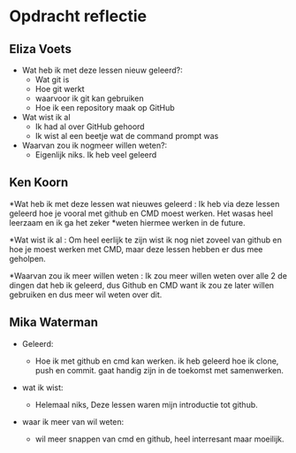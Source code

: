 # Opdracht reflectie

## Eliza Voets

* Wat heb ik met deze lessen nieuw geleerd?:
  * Wat git is
  * Hoe git werkt
  * waarvoor ik git kan gebruiken
  * Hoe ik een repository maak op GitHub
* Wat wist ik al
  * Ik had al over GitHub gehoord
  * Ik wist al een beetje wat de command prompt was
* Waarvan zou ik nogmeer willen weten?:
  * Eigenlijk niks. Ik heb veel geleerd

## Ken Koorn

*Wat heb ik met deze lessen wat nieuwes geleerd : Ik heb via deze lessen geleerd hoe je vooral met github en CMD moest werken. Het wasas heel leerzaam en ik ga het zeker   *weten hiermee werken in de future.

*Wat wist ik al : Om heel eerlijk te zijn wist ik nog niet zoveel van github en hoe je moest werken met CMD, maar deze lessen hebben er dus mee geholpen.

*Waarvan zou ik meer willen weten : Ik zou meer willen weten over alle 2 de dingen dat heb ik geleerd, dus Github en CMD want ik zou ze later willen gebruiken en dus      meer wil weten over dit.

## Mika Waterman

* Geleerd:
  * Hoe ik met github en cmd kan werken. ik heb geleerd hoe ik clone, push en commit.  gaat handig zijn in de toekomst met samenwerken.

* wat ik wist:
  * Helemaal niks, Deze lessen waren mijn introductie tot github. 

* waar ik meer van wil weten:
  * wil meer snappen van cmd en github, heel interresant maar moeilijk. 
